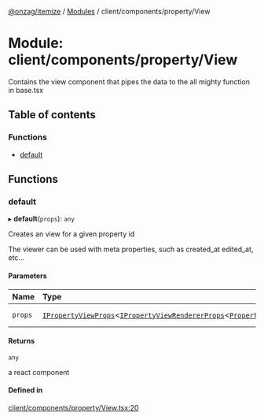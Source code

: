 [@onzag/itemize](../README.md) / [Modules](../modules.md) / client/components/property/View

# Module: client/components/property/View

Contains the view component that pipes the data to the all mighty function
in base.tsx

## Table of contents

### Functions

- [default](client_components_property_View.md#default)

## Functions

### default

▸ **default**(`props`): `any`

Creates an view for a given property id

The viewer can be used with meta properties, such as created_at edited_at, etc...

#### Parameters

| Name | Type | Description |
| :------ | :------ | :------ |
| `props` | [`IPropertyViewProps`](../interfaces/client_components_property_base.IPropertyViewProps.md)<[`IPropertyViewRendererProps`](../interfaces/client_internal_components_PropertyView.IPropertyViewRendererProps.md)<[`PropertyDefinitionSupportedType`](base_Root_Module_ItemDefinition_PropertyDefinition_types.md#propertydefinitionsupportedtype)\>\> | the props for the view |

#### Returns

`any`

a react component

#### Defined in

[client/components/property/View.tsx:20](https://github.com/onzag/itemize/blob/f2db74a5/client/components/property/View.tsx#L20)
